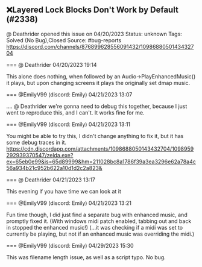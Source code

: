 ## ❌Layered Lock Blocks Don't Work by Default (#2338)
@ Deathrider opened this issue on 04/20/2023
Status: unknown
Tags: Solved (No Bug),Closed
Source: #bug-reports https://discord.com/channels/876899628556091432/1098688050143432704


=== @ Deathrider 04/20/2023 19:14

This alone does nothing, when followed by an Audio->PlayEnhancedMusic() it plays, but upon changing screens it plays the originally set dmap music.

=== @EmilyV99 (discord: Emily) 04/21/2023 13:07

.... @ Deathrider we're gonna need to debug this together, because I just went to reproduce this, and I can't. It works fine for me.

=== @EmilyV99 (discord: Emily) 04/21/2023 13:11

You might be able to try this, I didn't change anything to fix it, but it has some debug traces in it.
https://cdn.discordapp.com/attachments/1098688050143432704/1098959292939370547/zelda.exe?ex=65eb0e99&is=65d89999&hm=211028bc8a1786f39a3ea3296e62a78a4c56a934b21c952b622a10d1d2c2a823&

=== @ Deathrider 04/21/2023 13:17

This evening if you have time we can look at it

=== @EmilyV99 (discord: Emily) 04/21/2023 13:21

Fun time though, I did just find a separate bug with enhanced music, and promptly fixed it.
(With windows midi patch enabled, tabbing out and back in stopped the enhanced music!)
(...it was checking if a midi was set to currently be playing, but not if an enhanced music was overriding the midi.)

=== @EmilyV99 (discord: Emily) 04/29/2023 15:30

This was filename length issue, as well as a script typo. No bug.
